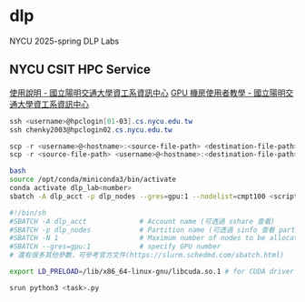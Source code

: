 # dlp
NYCU 2025-spring DLP Labs


## NYCU CSIT HPC Service

[使用說明 - 國立陽明交通大學資工系資訊中心](https://it.cs.nycu.edu.tw/workstation-guide)
[GPU 機房使用者教學 - 國立陽明交通大學資工系資訊中心](https://it.cs.nycu.edu.tw/gpu-room-tutor#)

```powershell
ssh <username>@hpclogin[01-03].cs.nycu.edu.tw
ssh chenky2003@hpclogin02.cs.nycu.edu.tw
```

```powershell
scp -r <username>@<hostname>:<source-file-path> <destination-file-path>
scp -r <source-file-path> <username>@<hostname>:<destination-file-path>
```

```bash
bash
source /opt/conda/miniconda3/bin/activate
conda activate dlp_lab<number>
sbatch -A dlp_acct -p dlp_nodes --gres=gpu:1 --nodelist=cmpt100 <script>.sh
```

```sh
#!/bin/sh
#SBATCH -A dlp_acct             # Account name (可透過 sshare 查看)
#SBATCH -p dlp_nodes            # Partition name (可透過 sinfo 查看 partition)
#SBATCH -N 1                    # Maximum number of nodes to be allocated
#SBATCH --gres=gpu:1            # specify GPU number
# 還有很多其他參數，可參考官方文件(https://slurm.schedmd.com/sbatch.html)

export LD_PRELOAD=/lib/x86_64-linux-gnu/libcuda.so.1 # for CUDA driver API

srun python3 <task>.py
```
